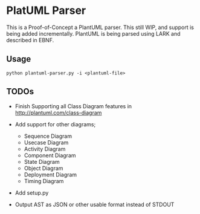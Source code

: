# PlatUML Parser

This is a Proof-of-Concept a PlantUML parser. This still WIP, and support is
being added incrementally. PlantUML is being parsed using LARK and described in
EBNF.

## Usage

```
python plantuml-parser.py -i <plantuml-file>
```

## TODOs

* Finish Supporting all Class Diagram features in
  http://plantuml.com/class-diagram
* Add support for other diagrams;

  * Sequence Diagram
  * Usecase Diagram
  * Activity Diagram
  * Component Diagram
  * State Diagram
  * Object Diagram
  * Deployment Diagram
  * Timing Diagram

* Add setup.py
* Output AST as JSON or other usable format instead of STDOUT
